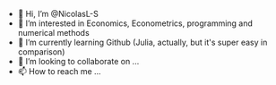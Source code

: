 - 👋 Hi, I’m @NicolasL-S
- 👀 I’m interested in Economics, Econometrics, programming and numerical methods
- 🌱 I’m currently learning Github (Julia, actually, but it's super easy in comparison)
- 💞️ I’m looking to collaborate on ...
- 📫 How to reach me ...

<!---
NicolasL-S/NicolasL-S is a ✨ special ✨ repository because its `README.md` (this file) appears on your GitHub profile.
You can click the Preview link to take a look at your changes.
--->
